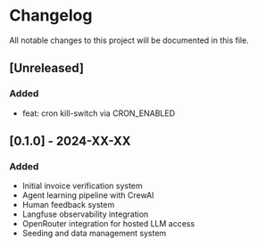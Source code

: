 # Changelog

All notable changes to this project will be documented in this file.

## [Unreleased]

### Added
- feat: cron kill-switch via CRON_ENABLED

## [0.1.0] - 2024-XX-XX

### Added
- Initial invoice verification system
- Agent learning pipeline with CrewAI
- Human feedback system
- Langfuse observability integration
- OpenRouter integration for hosted LLM access
- Seeding and data management system